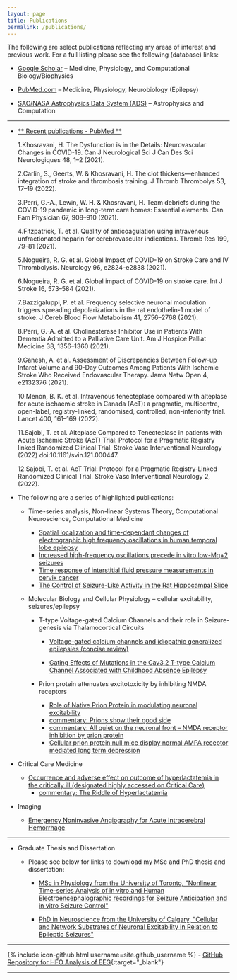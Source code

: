 ```yaml
---
layout: page
title: Publications
permalink: /publications/
---
```


The following are select publications reflecting my areas of interest and previous work. For a full listing please see the following (database) links:

* [Google Scholar][HKScholar] – Medicine, Physiology, and Computational Biology/Biophysics

* [PubMed.com][HKPubmed] – Medicine, Physiology, Neurobiology (Epilepsy)

* [SAO/NASA Astrophysics Data System (ADS)][HKADS] – Astrophysics and Computation

---
<p></p>

* [** Recent publications - PubMed **](https://pubmed.ncbi.nlm.nih.gov/?term=khosravani+h&sort=pubdate)


    1.Khosravani, H. The Dysfunction is in the Details: Neurovascular Changes in COVID-19. Can J Neurological Sci J Can Des Sci Neurologiques 48, 1–2 (2021).
  
  
    2.Carlin, S., Geerts, W. & Khosravani, H. The clot thickens—enhanced integration of stroke and thrombosis training. J Thromb Thrombolys 53, 17–19 (2022).
  
  
    3.Perri, G.-A., Lewin, W. H. & Khosravani, H. Team debriefs during the COVID-19 pandemic in long-term care homes: Essential elements. Can Fam Physician 67, 908–910 (2021).
  
  
    4.Fitzpatrick, T. et al. Quality of anticoagulation using intravenous unfractionated heparin for cerebrovascular indications. Thromb Res 199, 79–81 (2021).
  
  
    5.Nogueira, R. G. et al. Global Impact of COVID-19 on Stroke Care and IV Thrombolysis. Neurology 96, e2824–e2838 (2021).
  
  
    6.Nogueira, R. G. et al. Global impact of COVID-19 on stroke care. Int J Stroke 16, 573–584 (2021).
  
  
    7.Bazzigaluppi, P. et al. Frequency selective neuronal modulation triggers spreading depolarizations in the rat endothelin-1 model of stroke. J Cereb Blood Flow Metabolism 41, 2756–2768 (2021).
  
  
    8.Perri, G.-A. et al. Cholinesterase Inhibitor Use in Patients With Dementia Admitted to a Palliative Care Unit. Am J Hospice Palliat Medicine 38, 1356–1360 (2021).
  
  
    9.Ganesh, A. et al. Assessment of Discrepancies Between Follow-up Infarct Volume and 90-Day Outcomes Among Patients With Ischemic Stroke Who Received Endovascular Therapy. Jama Netw Open 4, e2132376 (2021).
  
  
    10.Menon, B. K. et al. Intravenous tenecteplase compared with alteplase for acute ischaemic stroke in Canada (AcT): a pragmatic, multicentre, open-label, registry-linked, randomised, controlled, non-inferiority trial. Lancet 400, 161–169 (2022).
  
  
    11.Sajobi, T. et al. Alteplase Compared to Tenecteplase in patients with Acute Ischemic Stroke (AcT) Trial: Protocol for a Pragmatic Registry linked Randomized Clinical Trial. Stroke Vasc Interventional Neurology (2022) doi:10.1161/svin.121.000447.
  
  
    12.Sajobi, T. et al. AcT Trial: Protocol for a Pragmatic Registry‐Linked Randomized Clinical Trial. Stroke Vasc Interventional Neurology 2, (2022).
  


* The following are a series of highlighted publications:

    * Time-series analysis, Non-linear Systems Theory, Computational Neuroscience, Computational Medicine

        * [Spatial localization and time-dependant changes of electrographic high frequency oscillations in human temporal lobe epilepsy][HFO_iEEG]
        * [Increased high-frequency oscillations precede in vitro low-Mg+2 seizures][HFO_LowMg2+]
        * [Time response of interstitial fluid pressure measurements in cervix cancer][Tumor_IP]
        * [The Control of Seizure-Like Activity in the Rat Hippocampal Slice][Slice_SeizureControl]

    * Molecular Biology and Cellular Physiology – cellular excitability, seizures/epilepsy

        * T-type Voltage-gated Calcium Channels and their role in Seizure-genesis via Thalamocortical Circuits

            * [Voltage-gated calcium channels and idiopathic generalized epilepsies (concise review)][T-Type_Review]

            * [Gating Effects of Mutations in the Cav3.2 T-type Calcium Channel Associated with Childhood Absence Epilepsy][Cav32]

        * Prion protein attenuates excitotoxicity by inhibiting NMDA receptors

            * [Role of Native Prion Protein in modulating neuronal excitability][Prion_NMDA]
            * [commentary: Prions show their good side][Prion_GoodSide]
            * [commentary: All quiet on the neuronal front – NMDA receptor inhibition by prion protein][AllQuiet]
            * [Cellular prion protein null mice display normal AMPA receptor mediated long term depression][PrionNMDA_AMPA]


* Critical Care Medicine

    * [Occurrence and adverse effect on outcome of hyperlactatemia in the critically ill (designated highly accessed on Critical Care)][Lactate]
        * [commentary: The Riddle of Hyperlactatemia][Lactate_Comment]

* Imaging

    * [Emergency Noninvasive Angiography for Acute Intracerebral Hemorrhage][ICH_Review]

---

* Graduate Thesis and Dissertation

    * Please see below for links to download my MSc and PhD thesis and dissertation:

        * [MSc in Physiology from the University of Toronto, "Nonlinear Time-series Analysis of in vitro and Human Electroencephalographic recordings for Seizure Anticipation and in vitro Seizure Control"][Houman_MSc]

        * [PhD in Neuroscience from the University of Calgary, "Cellular and Network Substrates of Neuronal Excitability in Relation to Epileptic Seizures"][Houman_PhD]

<p></p>

---

{% include icon-github.html username=site.github_username %} - [GitHub Repository for HFO Analysis of EEG](https://github.com/neuroccm/eeghfo.git){:target="_blank"}

---

<p></p>


[westernsono]: https://westernsono.ca
[ecriticalcare]: https://www.ecriticalcare.org
[UWO]: https://www.uwo.ca
[NORSE]: https://rarediseases.org/rare-diseases/new-onset-refractory-status-epilepticus-norse/
[NORSEINST]:https://norseinstitute.org/
[HKScholar]:https://scholar.google.ca/citations?user=qzhk98YAAAAJ&hl=en
[HKPubmed]:https://pubmed.ncbi.nlm.nih.gov/?term=khosravani+h&sort=pubdate
[HKADS]:https://adsabs.harvard.edu/cgi-bin/nph-abs_connect?return_req=no_params&author=Khosravani,%20Houman

[AllQuiet]:/manuscripts/All-quiet-on-the-neuronal-front-NMDA-receptor-inhibition-by-prion-protein.pdf
[PrionNMDA_AMPA]:/manuscripts/Cellular-prion-protein-null-mice-display-normal-AMPA-receptor-mediated-long-term-depression.pdf
[Cav32]:/manuscripts/Gating-Effects-of-Mutations-in-the-Cav3.2-T-type-Calcium-Channel-Associated-with-Childhood-Absence-Epilepsy.pdf
[Houman_MSc]:/manuscripts/Houman-Khosravani-MSc-Thesis_p.pdf
[Houman_PhD]:/manuscripts/Houman-Khosravani-PhD_p.pdf
[HFO_LowMg2+]:/manuscripts/Increased-High-frequency-Oscillations-Precede-in-vitro-Low-Mg2-Seizures.pdf
[T-Type_Review]:/manuscripts/Khosravani-Zamponi-T-type-Epilepsy-Review1.pdf
[ICH_Review]:/manuscripts/Khosravani-et-al-ANJNR-Emergency-ICH-imaging.pdf
[HFO_iEEG]:/manuscripts/Khosravani_et_al-2009-Epilepsia.pdf
[Tumor_IP]:/manuscripts/Microvascular-research-tumor-intersitital-pressure.pdf
[Lactate]:/manuscripts/Occurrence-and-adverse-effect-on-outcome-of-hyperlactatemia-in-the-critically-ill1.pdf
[Prion_NMDA]:/manuscripts/Prion-protein-attenuates-excitotoxicity-by-inhibiting-NMDA-receptors.pdf
[Prion_GoodSide]:/manuscripts/Prions-show-their-good-side.pdf
[Slice_SeizureControl]:/manuscripts/The-Control-of-Seizure-Like-Activity-in-the-Rat-Hippocampal-Slice.pdf
[Lactate_Comment]:/manuscripts/The-Riddle-of-Hyperlactatemia.pdf

